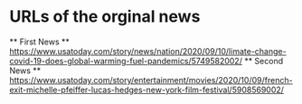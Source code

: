 # URLs of the orginal news
** First News **
https://www.usatoday.com/story/news/nation/2020/09/10/limate-change-covid-19-does-global-warming-fuel-pandemics/5749582002/
** Second News **
https://www.usatoday.com/story/entertainment/movies/2020/10/09/french-exit-michelle-pfeiffer-lucas-hedges-new-york-film-festival/5908569002/